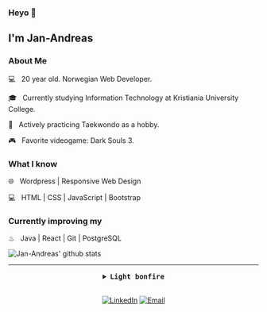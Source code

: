 <!-- ### Hello there 👋 -->

### Heyo 👋<h2> I'm Jan-Andreas</h2>


<h3> About Me </h3>

💻 &nbsp; 20 year old. Norwegian Web Developer.

🎓 &nbsp; Currently studying Information Technology at Kristiania University College.

🥋 &nbsp; Actively practicing Taekwondo as a hobby.

🎮 &nbsp; Favorite videogame: Dark Souls 3.


<h3>What I know</h3>

🌐 &nbsp; Wordpress | Responsive Web Design

💻 &nbsp; HTML | CSS | JavaScript | Bootstrap


<h3>Currently improving my</h3>

♨ &nbsp; Java | React | Git | PostgreSQL

![Jan-Andreas' github stats](https://github-readme-stats.vercel.app/api?username=janandreaskick&show_icons=true&theme=tokyonight)

<hr>

<!-- Bonfire -->
<details align="center">
<summary> <b> <samp> Light bonfire </samp></b></summary>
<samp>
 <b><h2 style="color: #fc6203">B O N F I R E &nbsp; L I T !</h2> </b>
<img src="https://raw.githubusercontent.com/TanZng/TanZng/master/assets/bonefire.gif" width="200"/>
</samp>
</details>

<br>

<!-- Contact Hyperlinks -->
<p align="center">
<a href="https://www.linkedin.com/in/jan-andreas-rusnak-81811b1b9/"><img alt="LinkedIn" src="https://img.shields.io/badge/LinkedIn-Jan%20Andreas%20Rusnak-blue?style=flat-square&logo=linkedin"></a>
<a href="mailto:janandreashorgenr@gmail.com"><img alt="Email" src="https://img.shields.io/badge/Email-janandreashorgenr@gmail.com-blue?style=flat-square&logo=gmail"></a>
</p>
